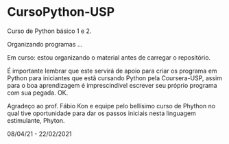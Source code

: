# CursoPython-USP
 
 Curso de Python básico 1 e 2.
 
 Organizando programas ...
 
 Em curso: estou organizando o material antes de carregar o repositório.

É importante lembrar que este servirá de apoio para criar os programa em Python
para iniciantes que estã cursando Python pela Coursera-USP, assim para o
boa aprendizagem é imprescindível escrever seu próprio programa com
sua pegada. OK.

Agradeço ao prof. Fábio Kon e equipe pelo bellísimo curso de Phython 
no qual tive oportunidade para dar os passos iniciais nesta linguagem estimulante, Phyton.


08/04/21 - 22/02/2021
